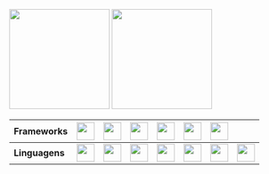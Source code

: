 
<div>
<img height="180em" src="https://github-readme-stats.vercel.app/api?username=jccallves-developer&custom_title=jccallves's numbers...&show_icons=true&theme=react&include_all_commits=true&count_private=true&show_owner=true" />
<img height="180em" src="https://github-readme-stats.vercel.app/api/top-langs/?username=jccallves-developer&layout-default&langs_count=16&theme=react" />
<!-- <img height="180em" src="https://github-readme-stats.vercel.app/api/wakatime?username=jccallves-developer" /> -->
<br>
  
  
  <table class="tg">
<thead>
  <tr>
    <th class="tg-0lax">Frameworks</th>
    <th class="tg-0lax"><img height="32em" src="https://cdn.jsdelivr.net/gh/devicons/devicon/icons/flutter/flutter-original.svg" /></th>
    <th class="tg-0lax"><img height="32em" src="https://cdn.jsdelivr.net/gh/devicons/devicon/icons/spring/spring-original.svg" /></th>
    <th class="tg-0lax"><img height="32em" src="https://cdn.jsdelivr.net/gh/devicons/devicon/icons/codeigniter/codeigniter-plain.svg" /></th>
    <th class="tg-0lax"><img height="32em" src="https://cdn.jsdelivr.net/gh/devicons/devicon/icons/angularjs/angularjs-original.svg" /></th>
    <th class="tg-0lax"><img height="32em" src="https://cdn.jsdelivr.net/gh/devicons/devicon/icons/bootstrap/bootstrap-original.svg" /></th>
    <th class="tg-0lax"><img height="32em" src="https://cdn.jsdelivr.net/gh/devicons/devicon/icons/jquery/jquery-original.svg" /></th>
    <th class="tg-0lax"></th>
  </tr>
</thead>
<tbody>
  <tr>
    <td class="tg-0lax"><strong>Linguagens</strong></td>
    <td class="tg-0lax"><img height="32em" src="https://cdn.jsdelivr.net/gh/devicons/devicon/icons/dart/dart-original.svg" /></td>
    <td class="tg-0lax"><img height="32em" src="https://cdn.jsdelivr.net/gh/devicons/devicon/icons/typescript/typescript-original.svg" /></td>
    <td class="tg-0lax"><img height="32em" src="https://cdn.jsdelivr.net/gh/devicons/devicon/icons/javascript/javascript-original.svg" /></td>
    <td class="tg-0lax"><img height="32em" src="https://cdn.jsdelivr.net/gh/devicons/devicon/icons/java/java-original.svg" /></td>
    <td class="tg-0lax"><img height="32em" src="https://cdn.jsdelivr.net/gh/devicons/devicon/icons/php/php-original.svg" /></td>
    <td class="tg-0lax"><img height="32em" src="https://cdn.jsdelivr.net/gh/devicons/devicon/icons/css3/css3-original.svg" /></td>
    <td class="tg-0lax"><img height="32em" src="https://cdn.jsdelivr.net/gh/devicons/devicon/icons/html5/html5-original.svg" /></td>
  </tr>
</tbody>
</table>

  
  
  
  
</div>
